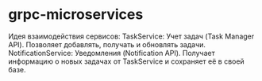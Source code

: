 # grpc-microservices
Идея взаимодействия сервисов:
TaskService: Учет задач (Task Manager API). Позволяет добавлять, получать и обновлять задачи.
NotificationService: Уведомления (Notification API). Получает информацию о новых задачах от TaskService и сохраняет её в своей базе.